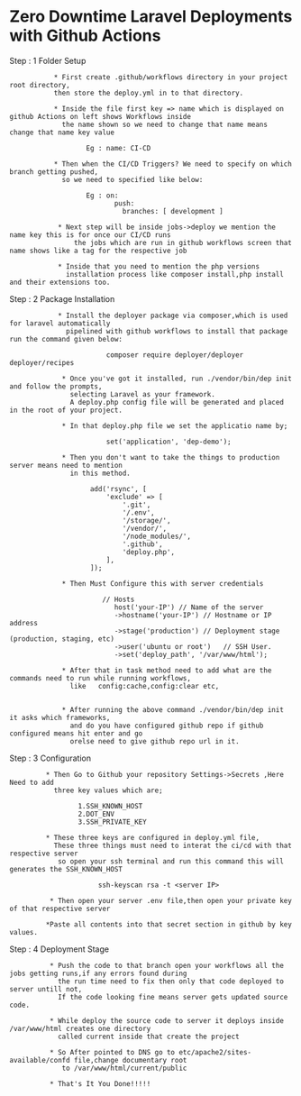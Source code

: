 # Zero Downtime Laravel Deployments with Github Actions

   Step : 1  Folder Setup

               * First create .github/workflows directory in your project root directory,
               then store the deploy.yml in to that directory.

               * Inside the file first key => name which is displayed on github Actions on left shows Workflows inside
                 the name shown so we need to change that name means change that name key value

                       Eg : name: CI-CD

               * Then when the CI/CD Triggers? We need to specify on which branch getting pushed, 
                 so we need to specified like below:
                      
                       Eg : on:
                              push:
                                branches: [ development ]
                  
                * Next step will be inside jobs->deploy we mention the name key this is for once our CI/CD runs 
                    the jobs which are run in github workflows screen that name shows like a tag for the respective job
 
                * Inside that you need to mention the php versions 
                  installation process like composer install,php install and their extensions too.
                       
   
   Step : 2  Package Installation

                * Install the deployer package via composer,which is used for laravel automatically 
                  pipelined with github workflows to install that package run the command given below:
                     
                            composer require deployer/deployer deployer/recipes 

                 * Once you've got it installed, run ./vendor/bin/dep init and follow the prompts, 
                   selecting Laravel as your framework. 
                   A deploy.php config file will be generated and placed in the root of your project.

                 * In that deploy.php file we set the applicatio name by;

                            set('application', 'dep-demo');

                 * Then you don't want to take the things to production server means need to mention
                   in this method.

                        add('rsync', [
                            'exclude' => [
                                '.git',
                                '/.env',
                                '/storage/',
                                '/vendor/',
                                '/node_modules/',
                                '.github',
                                'deploy.php',
                            ],
                        ]);

                 * Then Must Configure this with server credentials
                         
                           // Hosts
                              host('your-IP') // Name of the server
                              ->hostname('your-IP') // Hostname or IP address
                              ->stage('production') // Deployment stage (production, staging, etc)
                              ->user('ubuntu or root')   // SSH User.
                              ->set('deploy_path', '/var/www/html');

                 * After that in task method need to add what are the commands need to run while running workflows,
                   like   config:cache,config:clear etc,
                   

                 * After running the above command ./vendor/bin/dep init it asks which frameworks,
                   and do you have configured github repo if github configured means hit enter and go
                   orelse need to give github repo url in it.

   Step : 3  Configuration

             * Then Go to Github your repository Settings->Secrets ,Here Need to add
               three key values which are;

                     1.SSH_KNOWN_HOST
                     2.DOT_ENV
                     3.SSH_PRIVATE_KEY

             * These three keys are configured in deploy.yml file,
               These three things must need to interat the ci/cd with that respective server
                so open your ssh terminal and run this command this will generates the SSH_KNOWN_HOST

                          ssh-keyscan rsa -t <server IP>

              * Then open your server .env file,then open your private key of that respective server

             *Paste all contents into that secret section in github by key values.

   Step : 4  Deployment Stage

              * Push the code to that branch open your workflows all the jobs getting runs,if any errors found during
                the run time need to fix then only that code deployed to server untill not,
                If the code looking fine means server gets updated source code.

              * While deploy the source code to server it deploys inside /var/www/html creates one directory
                called current inside that create the project

              * So After pointed to DNS go to etc/apache2/sites-available/confd file,change documentary root
                 to /var/www/html/current/public

              * That's It You Done!!!!!

              
             


                 
        
